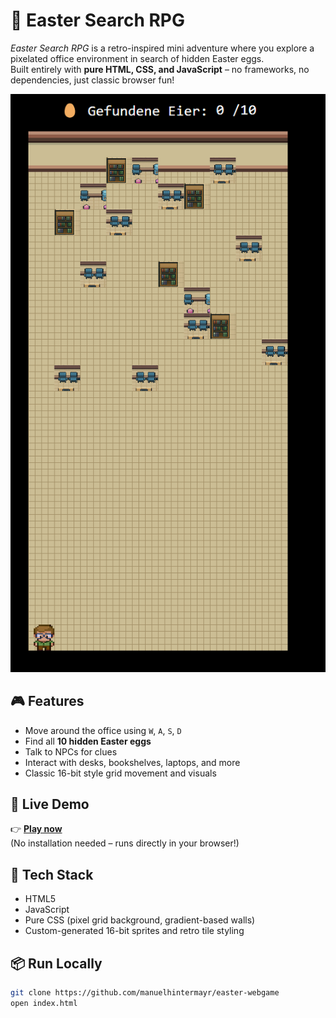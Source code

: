 # 🐣 Easter Search RPG

_Easter Search RPG_ is a retro-inspired mini adventure where you explore a pixelated office environment in search of hidden Easter eggs.  
Built entirely with **pure HTML, CSS, and JavaScript** – no frameworks, no dependencies, just classic browser fun!

![Game Screenshot](preview.png)

## 🎮 Features

- Move around the office using `W`, `A`, `S`, `D`
- Find all **10 hidden Easter eggs**
- Talk to NPCs for clues
- Interact with desks, bookshelves, laptops, and more
- Classic 16-bit style grid movement and visuals

## 🚀 Live Demo

👉 **[Play now](https://easter.manuelweb.at)**  
(No installation needed – runs directly in your browser!)

## 🧱 Tech Stack

- HTML5
- JavaScript
- Pure CSS (pixel grid background, gradient-based walls)
- Custom-generated 16-bit sprites and retro tile styling

## 📦 Run Locally

```bash
git clone https://github.com/manuelhintermayr/easter-webgame
open index.html
